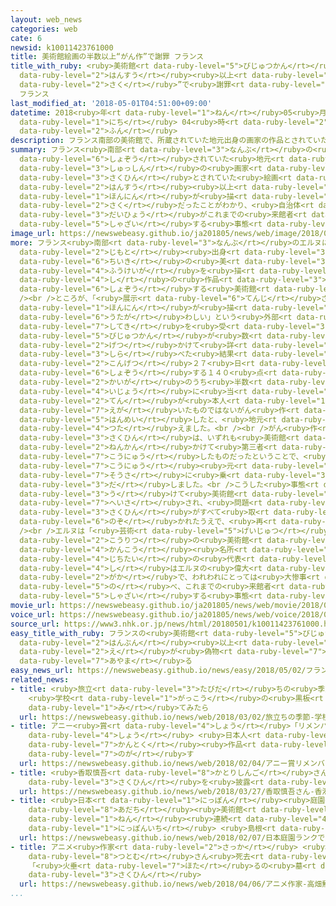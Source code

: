 ```yaml
---
layout: web_news
categories: web
cate: 6
newsid: k10011423761000
title: 美術館絵画の半数以上“がん作”で謝罪 フランス
title_with_ruby: <ruby>美術館<rt data-ruby-level="5">びじゅつかん</rt></ruby><ruby>絵画<rt data-ruby-level="2">かいが</rt></ruby>の<ruby>半数<rt
  data-ruby-level="2">はんすう</rt></ruby><ruby>以上<rt data-ruby-level="4">いじょう</rt></ruby>“がん<ruby>作<rt
  data-ruby-level="2">さく</rt></ruby>”で<ruby>謝罪<rt data-ruby-level="5">しゃざい</rt></ruby>
  フランス
last_modified_at: '2018-05-01T04:51:00+09:00'
datetime: 2018<ruby>年<rt data-ruby-level="1">ねん</rt></ruby>05<ruby>月<rt data-ruby-level="1">がつ</rt></ruby>01<ruby>日<rt
  data-ruby-level="1">にち</rt></ruby> 04<ruby>時<rt data-ruby-level="2">じ</rt></ruby>51<ruby>分<rt
  data-ruby-level="2">ふん</rt></ruby>
description: フランス南部の美術館で、所蔵されていた地元出身の画家の作品とされていた絵画の半数以上が、本人が描いたものではないがん作だったことがわかり、自治体の代表がこれまでの来館者に謝罪する事態となっています。
summary: フランス<ruby>南部<rt data-ruby-level="3">なんぶ</rt></ruby>の<ruby>美術館<rt data-ruby-level="5">びじゅつかん</rt></ruby>で、<ruby>所蔵<rt
  data-ruby-level="6">しょぞう</rt></ruby>されていた<ruby>地元<rt data-ruby-level="2">じもと</rt></ruby><ruby>出身<rt
  data-ruby-level="3">しゅっしん</rt></ruby>の<ruby>画家<rt data-ruby-level="2">がか</rt></ruby>の<ruby>作品<rt
  data-ruby-level="3">さくひん</rt></ruby>とされていた<ruby>絵画<rt data-ruby-level="2">かいが</rt></ruby>の<ruby>半数<rt
  data-ruby-level="2">はんすう</rt></ruby><ruby>以上<rt data-ruby-level="4">いじょう</rt></ruby>が、<ruby>本人<rt
  data-ruby-level="1">ほんにん</rt></ruby>が<ruby>描<rt data-ruby-level="7">えが</rt></ruby>いたものではないがん<ruby>作<rt
  data-ruby-level="2">さく</rt></ruby>だったことがわかり、<ruby>自治体<rt data-ruby-level="4">じちたい</rt></ruby>の<ruby>代表<rt
  data-ruby-level="3">だいひょう</rt></ruby>がこれまでの<ruby>来館者<rt data-ruby-level="3">らいかんしゃ</rt></ruby>に<ruby>謝罪<rt
  data-ruby-level="5">しゃざい</rt></ruby>する<ruby>事態<rt data-ruby-level="5">じたい</rt></ruby>となっています。
image_url: https://newswebeasy.github.io/ja201805/news/web/image/2018/05/01/K10011423761_1805010449_1805010451_01_03.jpg
more: フランス<ruby>南部<rt data-ruby-level="3">なんぶ</rt></ruby>のエルヌにある「テルス<ruby>美術館<rt data-ruby-level="5">びじゅつかん</rt></ruby>」は、<ruby>地元<rt
  data-ruby-level="2">じもと</rt></ruby><ruby>出身<rt data-ruby-level="3">しゅっしん</rt></ruby>で<ruby>地域<rt
  data-ruby-level="6">ちいき</rt></ruby>の<ruby>美<rt data-ruby-level="3">うつく</rt></ruby>しい<ruby>風景画<rt
  data-ruby-level="4">ふうけいが</rt></ruby>を<ruby>描<rt data-ruby-level="7">えが</rt></ruby>いたエティエンヌ・テルス<ruby>氏<rt
  data-ruby-level="4">し</rt></ruby>の<ruby>作品<rt data-ruby-level="3">さくひん</rt></ruby>を<ruby>所蔵<rt
  data-ruby-level="6">しょぞう</rt></ruby>する<ruby>美術館<rt data-ruby-level="5">びじゅつかん</rt></ruby>とされています。<br
  /><br />ところが、「<ruby>展示<rt data-ruby-level="6">てんじ</rt></ruby>されている<ruby>作品<rt data-ruby-level="3">さくひん</rt></ruby>が<ruby>本人<rt
  data-ruby-level="1">ほんにん</rt></ruby>が<ruby>描<rt data-ruby-level="7">えが</rt></ruby>いたものか<ruby>疑<rt
  data-ruby-level="6">うたが</rt></ruby>わしい」という<ruby>外部<rt data-ruby-level="3">がいぶ</rt></ruby>からの<ruby>指摘<rt
  data-ruby-level="7">してき</rt></ruby>を<ruby>受<rt data-ruby-level="3">う</rt></ruby>け、<ruby>美術館<rt
  data-ruby-level="5">びじゅつかん</rt></ruby>が<ruby>数<rt data-ruby-level="2">すう</rt></ruby>か<ruby>月<rt
  data-ruby-level="2">げつ</rt></ruby>かけて<ruby>詳<rt data-ruby-level="7">くわ</rt></ruby>しく<ruby>調<rt
  data-ruby-level="3">しら</rt></ruby>べた<ruby>結果<rt data-ruby-level="4">けっか</rt></ruby>、<ruby>今月<rt
  data-ruby-level="2">こんげつ</rt></ruby>２７<ruby>日<rt data-ruby-level="1">にち</rt></ruby>までに<ruby>所蔵<rt
  data-ruby-level="6">しょぞう</rt></ruby>する１４０<ruby>点<rt data-ruby-level="2">てん</rt></ruby>の<ruby>絵画<rt
  data-ruby-level="2">かいが</rt></ruby>のうち<ruby>半数<rt data-ruby-level="2">はんすう</rt></ruby><ruby>以上<rt
  data-ruby-level="4">いじょう</rt></ruby>に<ruby>当<rt data-ruby-level="2">あ</rt></ruby>たる８２<ruby>点<rt
  data-ruby-level="2">てん</rt></ruby>が<ruby>本人<rt data-ruby-level="1">ほんにん</rt></ruby>が<ruby>描<rt
  data-ruby-level="7">えが</rt></ruby>いたものではないがん<ruby>作<rt data-ruby-level="2">さく</rt></ruby>だったことが<ruby>判明<rt
  data-ruby-level="5">はんめい</rt></ruby>したと、<ruby>地元<rt data-ruby-level="2">じもと</rt></ruby>メディアが<ruby>伝<rt
  data-ruby-level="4">つた</rt></ruby>えました。<br /><br />がん<ruby>作<rt data-ruby-level="2">さく</rt></ruby>だとわかった<ruby>作品<rt
  data-ruby-level="3">さくひん</rt></ruby>は、いずれも<ruby>美術館<rt data-ruby-level="5">びじゅつかん</rt></ruby>が２０<ruby>年間<rt
  data-ruby-level="2">ねんかん</rt></ruby>かけて<ruby>第三者<rt data-ruby-level="3">だいさんしゃ</rt></ruby>から<ruby>購入<rt
  data-ruby-level="7">こうにゅう</rt></ruby>したものだったということで、<ruby>警察<rt data-ruby-level="6">けいさつ</rt></ruby>が<ruby>購入<rt
  data-ruby-level="7">こうにゅう</rt></ruby><ruby>元<rt data-ruby-level="2">もと</rt></ruby>などの<ruby>捜査<rt
  data-ruby-level="7">そうさ</rt></ruby>に<ruby>乗<rt data-ruby-level="3">の</rt></ruby>り<ruby>出<rt
  data-ruby-level="3">だ</rt></ruby>しました。<br />こうした<ruby>事態<rt data-ruby-level="5">じたい</rt></ruby>を<ruby>受<rt
  data-ruby-level="3">う</rt></ruby>けて<ruby>美術館<rt data-ruby-level="5">びじゅつかん</rt></ruby>はいったん<ruby>閉鎖<rt
  data-ruby-level="7">へいさ</rt></ruby>され、<ruby>問題<rt data-ruby-level="3">もんだい</rt></ruby>となった<ruby>作品<rt
  data-ruby-level="3">さくひん</rt></ruby>がすべて<ruby>取<rt data-ruby-level="6">と</rt></ruby>り<ruby>除<rt
  data-ruby-level="6">のぞ</rt></ruby>かれたうえで、<ruby>再<rt data-ruby-level="5">ふたた</rt></ruby>びオープンしたということです。<br
  /><br />エルヌは「<ruby>芸術<rt data-ruby-level="5">げいじゅつ</rt></ruby>の<ruby>町<rt data-ruby-level="1">まち</rt></ruby>」をうたい、<ruby>公立<rt
  data-ruby-level="2">こうりつ</rt></ruby>の<ruby>美術館<rt data-ruby-level="5">びじゅつかん</rt></ruby>を<ruby>観光<rt
  data-ruby-level="4">かんこう</rt></ruby><ruby>名所<rt data-ruby-level="3">めいしょ</rt></ruby>としてＰＲしていただけに、<ruby>自治体<rt
  data-ruby-level="4">じちたい</rt></ruby>の<ruby>代表<rt data-ruby-level="3">だいひょう</rt></ruby>が「テルス<ruby>氏<rt
  data-ruby-level="4">し</rt></ruby>はエルヌの<ruby>偉大<rt data-ruby-level="7">いだい</rt></ruby>な<ruby>画家<rt
  data-ruby-level="2">がか</rt></ruby>で、われわれにとっては<ruby>大惨事<rt data-ruby-level="7">だいさんじ</rt></ruby>だ」と<ruby>述<rt
  data-ruby-level="5">の</rt></ruby>べ、これまでの<ruby>来館者<rt data-ruby-level="3">らいかんしゃ</rt></ruby>に<ruby>謝罪<rt
  data-ruby-level="5">しゃざい</rt></ruby>する<ruby>事態<rt data-ruby-level="5">じたい</rt></ruby>となっています。
movie_url: https://newswebeasy.github.io/ja201805/news/web/movie/2018/05/01/k10011423761_201805010449_201805010450.mp4
voice_url: https://newswebeasy.github.io/ja201805/news/web/voice/2018/05/01/k10011423761_201805010449_201805010450.mp3
source_url: https://www3.nhk.or.jp/news/html/20180501/k10011423761000.html
easy_title_with_ruby: フランスの<ruby>美術館<rt data-ruby-level="5">びじゅつかん</rt></ruby> <ruby>半分<rt
  data-ruby-level="2">はんぶん</rt></ruby><ruby>以上<rt data-ruby-level="4">いじょう</rt></ruby>の<ruby>絵<rt
  data-ruby-level="2">え</rt></ruby>が<ruby>偽物<rt data-ruby-level="7">にせもの</rt></ruby>だったと<ruby>謝<rt
  data-ruby-level="7">あやま</rt></ruby>る
easy_news_url: https://newswebeasy.github.io/news/easy/2018/05/02/フランスの美術館-半分以上の絵が偽物だったと謝る
related_news:
- title: <ruby>旅立<rt data-ruby-level="3">たびだ</rt></ruby>ちの<ruby>季節<rt data-ruby-level="4">きせつ</rt></ruby>
    <ruby>学校<rt data-ruby-level="1">がっこう</rt></ruby>の<ruby>黒板<rt data-ruby-level="3">こくばん</rt></ruby>を<ruby>見<rt
    data-ruby-level="1">み</rt></ruby>てみたら
  url: https://newswebeasy.github.io/news/web/2018/03/02/旅立ちの季節-学校の黒板を見てみたら
- title: アニー<ruby>賞<rt data-ruby-level="4">しょう</rt></ruby>「リメンバー・ミー」が<ruby>最多<rt data-ruby-level="4">さいた</rt></ruby>11<ruby>賞<rt
    data-ruby-level="4">しょう</rt></ruby> <ruby>日本人<rt data-ruby-level="1">にほんじん</rt></ruby><ruby>監督<rt
    data-ruby-level="7">かんとく</rt></ruby><ruby>作品<rt data-ruby-level="3">さくひん</rt></ruby>は<ruby>逃<rt
    data-ruby-level="7">のが</rt></ruby>す
  url: https://newswebeasy.github.io/news/web/2018/02/04/アニー賞リメンバーミーが最多11賞-日本人監督作品は逃す
- title: <ruby>香取慎吾<rt data-ruby-level="8">かとりしんご</rt></ruby>さん <ruby>香港<rt data-ruby-level="8">ほんこん</rt></ruby>でアート<ruby>作品<rt
    data-ruby-level="3">さくひん</rt></ruby>を<ruby>披露<rt data-ruby-level="7">ひろう</rt></ruby>
  url: https://newswebeasy.github.io/news/web/2018/03/27/香取慎吾さん-香港でアート作品を披露
- title: <ruby>日本<rt data-ruby-level="1">にっぽん</rt></ruby><ruby>庭園<rt data-ruby-level="3">ていえん</rt></ruby>ランクで<ruby>足立<rt
    data-ruby-level="8">あだち</rt></ruby><ruby>美術館<rt data-ruby-level="5">びじゅつかん</rt></ruby>が１５<ruby>年<rt
    data-ruby-level="1">ねん</rt></ruby><ruby>連続<rt data-ruby-level="4">れんぞく</rt></ruby><ruby>日本一<rt
    data-ruby-level="1">にっぽんいち</rt></ruby> <ruby>島根<rt data-ruby-level="3">しまね</rt></ruby>
  url: https://newswebeasy.github.io/news/web/2018/02/07/日本庭園ランクで足立美術館が15年連続日本一-島根
- title: アニメ<ruby>作家<rt data-ruby-level="2">さっか</rt></ruby> <ruby>高畑<rt data-ruby-level="3">たかはた</rt></ruby><ruby>勲<rt
    data-ruby-level="8">つとむ</rt></ruby>さん<ruby>死去<rt data-ruby-level="3">しきょ</rt></ruby>
    「<ruby>火垂<rt data-ruby-level="7">ほた</rt></ruby>るの<ruby>墓<rt data-ruby-level="7">はか</rt></ruby>」などの<ruby>作品<rt
    data-ruby-level="3">さくひん</rt></ruby>
  url: https://newswebeasy.github.io/news/web/2018/04/06/アニメ作家-高畑勲さん死去-火垂るの墓などの作品
...
```

